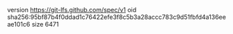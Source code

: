 version https://git-lfs.github.com/spec/v1
oid sha256:95bf87b4f0ddad1c76422efe3f8c5b3a28accc783c9d51fbfd4a136eeae101c6
size 6471
